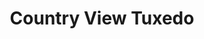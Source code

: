 ---
title: "Country View Tuxedo"
url: /westminster/country-view-tuxedo-east-main-street/
shop: gift
---